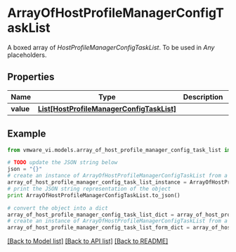 # ArrayOfHostProfileManagerConfigTaskList

A boxed array of *HostProfileManagerConfigTaskList*. To be used in *Any* placeholders. 

## Properties
Name | Type | Description | Notes
------------ | ------------- | ------------- | -------------
**value** | [**List[HostProfileManagerConfigTaskList]**](HostProfileManagerConfigTaskList.md) |  | 

## Example

```python
from vmware_vi.models.array_of_host_profile_manager_config_task_list import ArrayOfHostProfileManagerConfigTaskList

# TODO update the JSON string below
json = "{}"
# create an instance of ArrayOfHostProfileManagerConfigTaskList from a JSON string
array_of_host_profile_manager_config_task_list_instance = ArrayOfHostProfileManagerConfigTaskList.from_json(json)
# print the JSON string representation of the object
print ArrayOfHostProfileManagerConfigTaskList.to_json()

# convert the object into a dict
array_of_host_profile_manager_config_task_list_dict = array_of_host_profile_manager_config_task_list_instance.to_dict()
# create an instance of ArrayOfHostProfileManagerConfigTaskList from a dict
array_of_host_profile_manager_config_task_list_form_dict = array_of_host_profile_manager_config_task_list.from_dict(array_of_host_profile_manager_config_task_list_dict)
```
[[Back to Model list]](../README.md#documentation-for-models) [[Back to API list]](../README.md#documentation-for-api-endpoints) [[Back to README]](../README.md)


